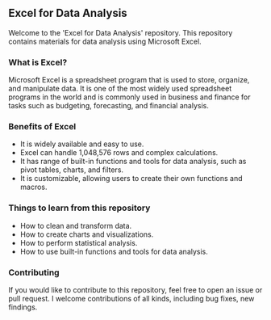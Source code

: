 ## Excel for Data Analysis

Welcome to the 'Excel for Data Analysis' repository. This repository contains materials for data analysis using Microsoft Excel.

### What is Excel?

Microsoft Excel is a spreadsheet program that is used to store, organize, and manipulate data. It is one of the most widely used spreadsheet programs in the world and is commonly used in business and finance for tasks such as budgeting, forecasting, and financial analysis.

### Benefits of Excel

- It is widely available and easy to use.
- Excel can handle 1,048,576 rows and complex calculations.
- It has range of built-in functions and tools for data analysis, such as pivot tables, charts, and filters.
- It is customizable, allowing users to create their own functions and macros.

### Things to learn from this repository

- How to clean and transform data.
- How to create charts and visualizations.
- How to perform statistical analysis.
- How to use built-in functions and tools for data analysis.

### Contributing

If you would like to contribute to this repository, feel free to open an issue or pull request. I welcome contributions of all kinds, including bug fixes, new findings.
